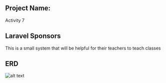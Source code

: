 ## Project Name:

Activity 7

## Laravel Sponsors

This is a small system that will be helpful for their teachers to teach classes

## ERD

![alt text](https://github.com/ArturoMgzm/web-activity-/main/ERD.png?raw=true)
